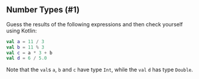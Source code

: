 ## Number Types (#1)

Guess the results of the following expressions and then check yourself using
Kotlin:

```kotlin
val a = 11 / 3
val b = 11 % 3
val c = a * 3 + b
val d = 6 / 5.0
```

Note that the `val`s `a`, `b` and `c` have type `Int`, while the `val`
`d` has type `Double`.